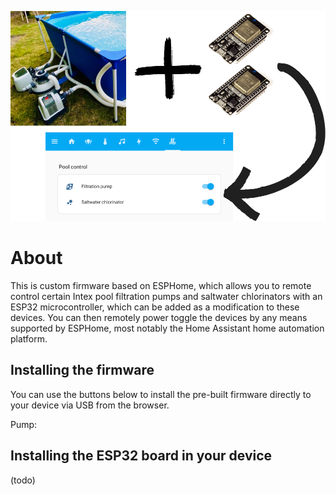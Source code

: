 ![Project banner](project-banner.png)

# About

This is custom firmware based on ESPHome, which allows you to remote control certain Intex
pool filtration pumps and saltwater chlorinators with an ESP32 microcontroller, which
can be added as a modification to these devices. You can then remotely power toggle the
devices by any means supported by ESPHome, most notably the Home Assistant home automation
platform.

## Installing the firmware

You can use the buttons below to install the pre-built firmware directly to your device via USB from the browser.

Pump: <esp-web-install-button manifest="firmware/pool-pump.manifest.json"></esp-web-install-button>

<script type="module" src="https://unpkg.com/esp-web-tools@10/dist/web/install-button.js?module"></script>

## Installing the ESP32 board in your device

(todo)
